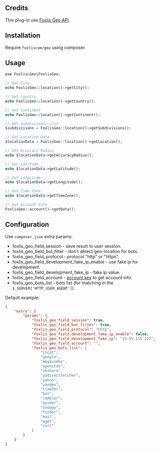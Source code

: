 ## Credits

This plug-in use [Foxlis Geo API](https://foxlis.com/geo).

## Installation

Require `foxliscom/geo` using composer.

## Usage

```php
use Foxlis\Geo\FoxlisGeo;

// Get City
echo FoxlisGeo::location()->getCity();

// Get Country
echo FoxlisGeo::location()->getCountry();

// Get Continent
echo FoxlisGeo::location()->getContinent();

// Get Subdivisions List
$subdivisions = FoxlisGeo::location()->getSubdivisions();

// Get Location Data
$locationData = FoxlisGeo::location()->getLocation();

// Get Accuracy Radius
echo $locationData->getAccuracyRadius();

// Get Latitude
echo $locationData->getLatitude();

// Get Longitude
echo $locationData->getLongitude();

// Get Time Zone
echo $locationData->getTimeZone();

// Get Account Info
FoxlisGeo::account()->getData();
```

## Configuration

Use `composer.json` extra params:

* foxlis_geo_field_session - save result to user session.
* foxlis_geo_field_bot_filter - don't detect geo-location for bots.
* foxlis_geo_field_protocol - protocol "http" or "https".
* foxlis_geo_field_development_fake_ip_enable - use fake ip for development.
* foxlis_geo_field_development_fake_ip - fake ip value.
* foxlis_geo_field_account - [account key](https://foxlis.com/geo/activation) to get account info.
* foxlis_geo_bots_list - bots list (for matching in the `$_SERVER['HTTP_USER_AGENT']`).

Default example:

```json
{
    "extra": {
        "params": {
            "foxlis_geo_field_session": true,
            "foxlis_geo_field_bot_filter": true,
            "foxlis_geo_field_protocol": "http",
            "foxlis_geo_field_development_fake_ip_enable": false,
            "foxlis_geo_field_development_fake_ip": "23.55.115.223",
            "foxlis_geo_field_account": "",
            "foxlis_geo_bots_list": [
                "cncat",
                "google",
                "megaindex",
                "openstat",
                "vkshare",
                "yadirectfetcher",
                "yahoo",
                "yandex",
                "crawler",
                "bot",
                "rambler",
                "spider",
                "snoopy",
                "finder",
                "mail",
                "wget",
                "curl"
            ]
        }
    }
}
```